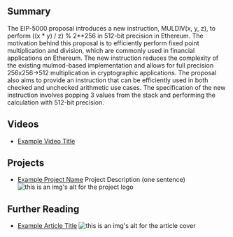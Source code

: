 ## Summary

The EIP-5000 proposal introduces a new instruction, MULDIV(x, y, z), to perform ((x * y) / z) % 2**256 in 512-bit precision in Ethereum. The motivation behind this proposal is to efficiently perform fixed point multiplication and division, which are commonly used in financial applications on Ethereum. The new instruction reduces the complexity of the existing mulmod-based implementation and allows for full precision 256x256->512 multiplication in cryptographic applications. The proposal also aims to provide an instruction that can be efficiently used in both checked and unchecked arithmetic use cases. The specification of the new instruction involves popping 3 values from the stack and performing the calculation with 512-bit precision.

## Videos

- [Example Video Title](https://www.youtube.com/watch?v=TDGq4aeevgY)

## Projects

- [Example Project Name](https://xxxx.xxx/xxxxx) Project Description (one sentence) ![this is an img's alt for the project logo](https://xxxx.xxx/project-logo.xxx)

## Further Reading

- [Example Article Title](https://xxxx.xxx/xxxxx) ![this is an img's alt for the article cover](https://xxxx.xxx/article-cover.xxx)

